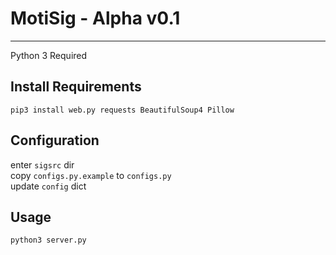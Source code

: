 # MotiSig - Alpha v0.1

---

Python 3 Required

## Install Requirements
```
pip3 install web.py requests BeautifulSoup4 Pillow
```

## Configuration
enter `sigsrc` dir  
copy `configs.py.example` to `configs.py`  
update `config` dict  

## Usage
```
python3 server.py
```
